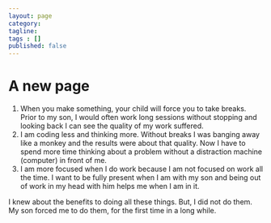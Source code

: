 ```yaml
---
layout: page
category: 
tagline: 
tags : [] 
published: false
---
```


# A new page #

1. When you make something, your child will force you to take breaks. Prior to my son, I would often work long sessions without stopping and looking back I can see the quality of my work suffered.
2. I am coding less and thinking more. Without breaks I was banging away like a monkey and the results were about that quality. Now I have to spend more time thinking about a problem without a distraction machine (computer) in front of me.
3. I am more focused when I do work because I am not focused on work all the time. I want to be fully present when I am with my son and being out of work in my head with him helps me when I am in it.

I knew about the benefits to doing all these things. But, I did not do them. My son forced me to do them, for the first time in a long while.
